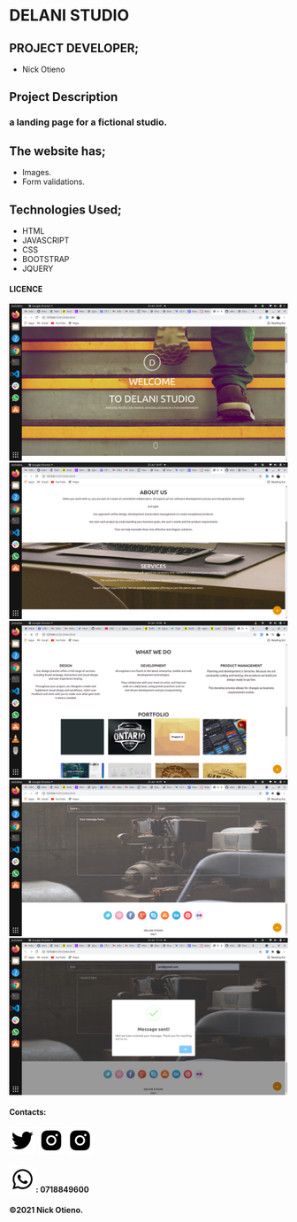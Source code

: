 # DELANI STUDIO
## PROJECT DEVELOPER;
* Nick Otieno

## Project Description
### a landing page for a fictional studio.

## The website has;
* Images.
* Form validations.
## Technologies Used;
* HTML
* JAVASCRIPT
* CSS
* BOOTSTRAP
* JQUERY


#### LICENCE
<img src="assets/README-pics/number1.png" alt="intro page">
<img src="assets/README-pics/number2.png" alt="about us and services">
<img src="assets/README-pics/number3.png" alt="what we do and portfolio">
<img src="assets/README-pics/number4.png" alt="contact us and handles section">
<img src="assets/README-pics/number5.png" alt="contact us and handles section">



#### Contacts: 
<a href="https://twitter.com/the_nickotee"  target="_blank"> <img src="assets/README-pics/bxl-twitter.svg"></a>
    <a href="https://web.facebook.com/nick.ke.7334" target="_blank"> <img src="assets/README-pics/bxl-instagram-alt.svg"></a>
        <a href="https://www.instagram.com/the_nickotee/" target="_blank"><img src="assets/README-pics/bxl-instagram-alt.svg"></a>


#### <a href="https://www.instagram.com/the_nickotee/" target="_blank"><img src="assets/README-pics/bxl-whatsapp.svg"></a>: 0718849600

#### &copy;2021 Nick Otieno.
